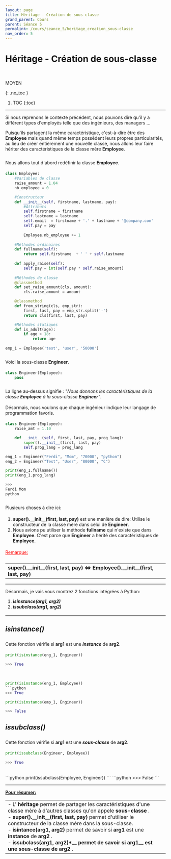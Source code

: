 ```yaml
---
layout: page
title: Héritage - Création de sous-classe
grand_parent: Cours
parent: Séance 5
permalink: /cours/seance_5/heritage_creation_sous-classe
nav_order: 5
---
```

<link rel="stylesheet" href="/css/placement-label.css">  

<div id="containerIntro">
<h1><b>Héritage - Création de sous-classe</b></h1> &nbsp; <p class="label label-yellow">MOYEN</p>   
</div>

{: .no_toc }
1. TOC
{:toc}

---

Si nous reprenons le contexte précédent, nous pouvons dire qu'il y a différent types d'employés telle que des ingénieurs, des managers ...

Puisqu'ils partagent la même caractéristique, c'est-à-dire être des __Employee__ mais quand même temps possèdent leurs propres particularités, au lieu de créer entièrement une nouvelle classe, nous allons leur faire hériter des caractéristiques de la classe mère __Employee__.


<div style="margin-top:0.7cm;margin-bottom:0.5cm">
Nous allons tout d'abord redéfinir la classe <b>Employee</b>.
</div>

```python
class Employee:
    #Variables de classe
    raise_amount = 1.04
    nb_employee = 0

    #Constructeur
    def __init__(self, firstname, lastname, pay):
        #Attributs
        self.firstname = firstname
        self.lastname = lastname
        self.email  = firstname + '.' + lastname + '@company.com'
        self.pay = pay
        
        Employee.nb_employee += 1
        
    #Méthodes ordinaires
    def fullname(self):
        return self.firstname  + ' ' + self.lastname
    
    def apply_raise(self):
        self.pay = int(self.pay * self.raise_amount) 
    
    #Méthodes de classe
    @classmethod
    def set_raise_amount(cls, amount):
        cls.raise_amount = amount

    @classmethod
    def from_string(cls, emp_str):
        first, last, pay = emp_str.split('-')
        return cls(first, last, pay)

    #Méthodes statiques
    def is_adult(age):
        if age > 18:
            return age
        
emp_1 = Employee('test', 'user', '50000')
```

<div style="margin-top:0.7cm;margin-bottom:0.5cm">
Voici la sous-classe <b>Engineer</b>.
</div>

```python
class Engineer(Employee):
    pass
```

<div style="margin-top:0.7cm;margin-bottom:0.5cm">
La ligne au-dessus signifie : <i>"Nous donnons les caractéristiques de la classe <b>Employee</b> à la sous-classe <b>Engineer</b>"</i>.
<br><br>
Désormais, nous voulons que chaque ingénieur indique leur langage de programmation favoris.
</div>

```python
class Engineer(Employee):
    raise_amt = 1.10

    def __init__(self, first, last, pay, prog_lang):
        super().__init__(first, last, pay)
        self.prog_lang = prog_lang

eng_1 = Engineer("Ferdi", "Mom", "70000", "python")
eng_2 = Engineer("Test", "User", "80000", "C")

print(eng_1.fullname())
print(eng_1.prog_lang)
```
```python
>>>
Ferdi Mom
python
```

<div style="margin-top:0.7cm;margin-bottom:0.5cm">
Plusieurs choses à dire ici: 
</div>

<div style="margin-bottom:0.5cm">
<ol>
<li> <b>super().__init__(first, last, pay)</b> est une manière de dire: Utilise le constructeur de la classe mère dans celui de <b>Engineer</b>.</li>

<li> Nous avions pu utiliser la méthode <b>fullname</b> qui n'existe que dans <b>Employee</b>. C'est parce que <b>Engineer</b> a hérité des caractéristiques de <b>Employee</b>.</li>
</ol>
</div>

<font color ="red"> <u> Remarque: </u> </font>
<div style="margin-top:0.7cm;margin-bottom:0.5cm">
</div>
<table><tr><td>
<b>super().__init__(first, last, pay) <=> Employee().__init__(first, last, pay)</b>
</td></tr></table>

---

Désormais, je vais vous montrez 2 fonctions intégrées à Python: 

<div style="margin-bottom:0.5cm">
<ol>
<li> <b><i>isinstance(arg1, arg2)</i></b></li>
<li> <b><i>issubclass(arg1, arg2)</i></b></li>
</ol>
</div>

---

## <i>isinstance() </i>

<div style="margin-top:0.7cm;margin-bottom:0.5cm">
Cette fonction vérifie si <b>arg1</b> est une <b><i>instance</i></b> de <b>arg2</b>.
</div>

```python
print(isinstance(eng_1, Engineer))
```
```python
>>> True
```
<br>

```python
print(isinstance(eng_1, Employee))
```python
>>> True
```

```python
print(isinstance(emp_1, Engineer))
```
```python
>>> False
```

## <i> issubclass() </i>

<div style="margin-top:0.7cm;margin-bottom:0.5cm">
Cette fonction vérifie si <b>arg1</b> est une <b><i>sous-classe</i></b> de <b>arg2</b>.
</div>

```python
print(issubclass(Engineer, Employee))
```
```python
>>> True
```
<br>
```python
print(issubclass(Employee, Engineer)) 
```
```python
>>> False
```

---

**<u> Pour résumer: </u>**

<table><tr><td>
- L'<b> héritage </b> permet de partager les caractéristiques d'une classe mère à d'autres classes qu'on appele <b> sous-classe </b>.
<br>
- <b> super().__init__(first, last, pay)</b> permet d'utiliser le constructeur de la classe mère dans la sous-classe.
<br>
- <b> isintance(arg1, arg2) </b> permet de savoir si <b> arg1 </b> est une <b> instance </b> de <b> arg2 </b>.
<br>
- <b> issubclass(arg1, arg2)*__ permet de savoir si <b> arg1__ est une <b> sous-classe </b> de </b> arg2 </b>.
</td></tr></table>
